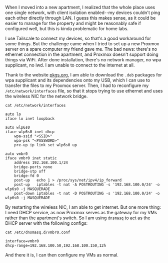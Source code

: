 When I moved into a new apartment, I realized that the whole place uses one single network, with client isolation enabled--my devices couldn't ping each other directly through LAN. I guess this makes sense, as it could be easier to manage for the property and might be reasonably safe if configured well, but this is kinda problematic for home labs. 

I use Tailscale to connect my devices, so that's a good workaround for some things. But the challenge came when I tried to set up a new Proxmox server on a spare computer my friend gave me. The bad news: there's no ethernet connection in the apartment, and Proxmox doesn't support doing things via WiFi. After done installation, there's no network manager, no wpa supplicant, no iwd. I am unable to connect to the internet at all.

Thank to the website [pkgs.org](https://pkgs.org), I am able to download the `.deb` packages for wpa supplicant and its dependencies onto my USB, which I can use to transfer the files to my Proxmox server. Then, I had to reconfigure my `/etc/network/interfaces` file, so that it stops trying to use ethernet and uses the wireless NIC for the network bridge.

`cat /etc/network/interfaces`
```
auto lo
iface lo inet loopback

auto wlp6s0
iface wlp6s0 inet dhcp
    wpa-ssid "<SSID>"
    wpa-psk "<PASSWORD>"
    pre-up ip link set wlp6s0 up

auto vmbr0
iface vmbr0 inet static
    address 192.168.100.1/24
    bridge-ports none
    bridge-stp off
    bridge-fd 0
    post-up   echo 1 > /proc/sys/net/ipv4/ip_forward
    post-up   iptables -t nat -A POSTROUTING -s '192.168.100.0/24' -o wlp6s0 -j MASQUERADE
    post-down iptables -t nat -D POSTROUTING -s '192.168.100.0/24' -o wlp6s0 -j MASQUERADE
```

By restarting the wireless NIC, I am able to get internet. But one more thing: I need DHCP service, as now Proxmox serves as the gateway for my VMs rather than the apartment's switch. So I am using `dnsmasq` to act as the DHCP server with the following configs:

`cat /etc/dnsmasq.d/vmbr0.conf `
```
interface=vmbr0
dhcp-range=192.168.100.50,192.168.100.150,12h
```

And there it is, I can then configure my VMs as normal.
